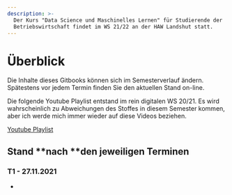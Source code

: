 ```yaml
---
description: >-
  Der Kurs "Data Science und Maschinelles Lernen" für Studierende der
  Betriebswirtschaft findet im WS 21/22 an der HAW Landshut statt.
---
```


# Überblick

Die Inhalte dieses Gitbooks können sich im Semesterverlauf ändern. Spätestens vor jedem Termin finden Sie den aktuellen Stand on-line.

Die folgende Youtube Playlist entstand im rein digitalen WS 20/21. Es wird wahrscheinlich zu Abweichungen des Stoffes in diesem Semester kommen, aber ich werde mich immer wieder auf diese Videos beziehen.

[Youtube Playlist](https://youtube.com/playlist?list=PLfGN40VwjduJPvtP9QUjC0rjM6-ePT9bg)

## Stand **nach **den jeweiligen Terminen



### T1 - 27.11.2021&#x20;

* 
